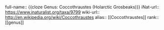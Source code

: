 full-name:: {{cloze Genus: Coccothraustes (Holarctic Grosbeaks)}}
iNat-url:: https://www.inaturalist.org/taxa/9799
wiki-url:: http://en.wikipedia.org/wiki/Coccothraustes
alias:: [[Coccothraustes]]
rank:: [[genus]]